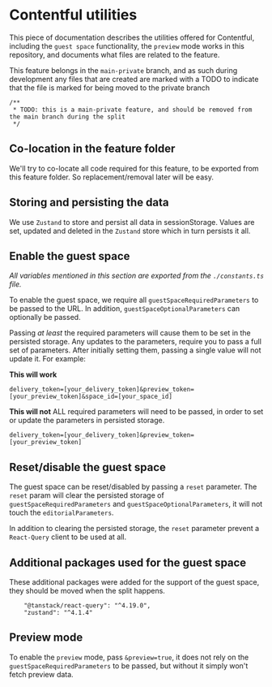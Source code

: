 # Contentful utilities

This piece of documentation describes the utilities offered for Contentful, including the `guest space` functionality,
the `preview` mode works in this repository, and documents what files are related to the feature.

This feature belongs in the `main-private` branch, and as such during development any files that are created are marked
with a TODO to indicate that the file is marked for being moved to the private branch

```tsx
/**
 * TODO: this is a main-private feature, and should be removed from the main branch during the split
 */
```

## Co-location in the feature folder

We'll try to co-locate all code required for this feature, to be exported from this feature folder. So
replacement/removal later will be easy.

## Storing and persisting the data

We use `Zustand` to store and persist all data in sessionStorage. Values are set, updated and deleted in the `Zustand`
store which in turn persists it all.

## Enable the guest space

_All variables mentioned in this section are exported from the `./constants.ts` file._

To enable the guest space, we require all `guestSpaceRequiredParameters` to be passed to the URL. In
addition, `guestSpaceOptionalParameters` can optionally be passed.

Passing _at least_ the required parameters will cause them to be set in the persisted storage. Any updates to the
parameters, require you to pass a full set of parameters. After initially setting them, passing a single value will not
update it. For example:

**This will work**

```
delivery_token=[your_delivery_token]&preview_token=[your_preview_token]&space_id=[your_space_id]
```

**This will not**
ALL required parameters will need to be passed, in order to set or update the parameters in persisted storage.

```
delivery_token=[your_delivery_token]&preview_token=[your_preview_token]
```

## Reset/disable the guest space

The guest space can be reset/disabled by passing a `reset` parameter. The `reset` param will clear the persisted storage
of `guestSpaceRequiredParameters` and `guestSpaceOptionalParameters`, it will not touch the `editorialParameters`.

In addition to clearing the persisted storage, the `reset` parameter prevent a `React-Query` client to be used at all.

## Additional packages used for the guest space

These additional packages were added for the support of the guest space, they should be moved when the split happens.

```
    "@tanstack/react-query": "^4.19.0",
    "zustand": "^4.1.4"
```

## Preview mode

To enable the `preview` mode, pass `&preview=true`, it does not rely on the `guestSpaceRequiredParameters` to be passed,
but without it simply won't fetch preview data.

